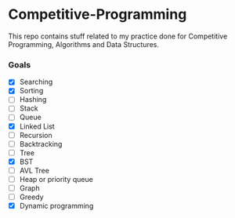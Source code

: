 # Competitive-Programming
This repo contains stuff related to my practice done for Competitive Programming, Algorithms and Data Structures.
### Goals
- [x] Searching
- [x] Sorting
- [ ] Hashing
- [ ] Stack
- [ ] Queue
- [x] Linked List
- [ ] Recursion
- [ ] Backtracking
- [ ] Tree
- [x] BST
- [ ] AVL Tree
- [ ] Heap or priority queue
- [ ] Graph
- [ ] Greedy
- [x] Dynamic programming
